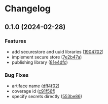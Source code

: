# Changelog

## 0.1.0 (2024-02-28)


### Features

* add securestore and uuid libraries ([1904702](https://github.com/majksa-dev/sealed-secrets/commit/1904702e21428c25f9930c2c0d3ff693a60ce003))
* implement secure store ([7e2b47a](https://github.com/majksa-dev/sealed-secrets/commit/7e2b47a694e798e5185558f43f5fb71fa4ad1c19))
* publishing library ([81e4dfc](https://github.com/majksa-dev/sealed-secrets/commit/81e4dfc3d3ae02edd8121f681483e0438fc50b9f))


### Bug Fixes

* artiface name ([dff4f02](https://github.com/majksa-dev/sealed-secrets/commit/dff4f0277a4e9986615fcf1c2dde846f7ad5a71a))
* coverage id ([c91f56f](https://github.com/majksa-dev/sealed-secrets/commit/c91f56f9332a310ae36af031999fcb00db419911))
* specify secrets directly ([553be86](https://github.com/majksa-dev/sealed-secrets/commit/553be86e7d4a89fa939cb246da64f87361da4d28))
